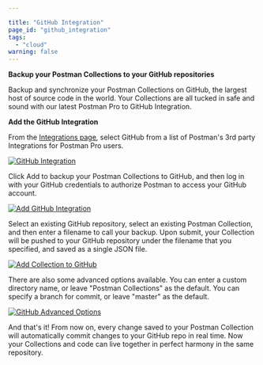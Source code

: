 ```yaml
---

title: "GitHub Integration"
page_id: "github_integration"
tags: 
  - "cloud"
warning: false
---
```


**Backup your Postman Collections to your GitHub repositories**

Backup and synchronize your Postman Collections on GitHub, the largest host of source code in the world. Your Collections are all tucked in safe and sound with our latest Postman Pro to GitHub Integration.

**Add the GitHub Integration**

From the [Integrations page][0], select GitHub from a list of Postman's 3rd party Integrations for Postman Pro users.

[![GitHub Integration](https://s3.amazonaws.com/postman-static-getpostman-com/postman-docs/githubIntegration.png)][1]

Click Add to backup your Postman Collections to GitHub, and then log in with your GitHub credentials to authorize Postman to access your GitHub account.

[![Add GitHub Integration](https://s3.amazonaws.com/postman-static-getpostman-com/postman-docs/github_add.png)][2]

Select an existing GitHub repository, select an existing Postman Collection, and then enter a filename to call your backup. Upon submit, your Collection will be pushed to your GitHub repository under the filename that you specified, and saved as a single JSON file.

[![Add Collection to GitHub](https://s3.amazonaws.com/postman-static-getpostman-com/postman-docs/github.gif)][3]

There are also some advanced options available.  You can enter a custom directory name, or leave "Postman Collections" as the default. You can specify a branch for commit, or leave "master" as the default.

[![GitHub Advanced Options](https://s3.amazonaws.com/postman-static-getpostman-com/postman-docs/github_advanced.png)][4]

And that's it!  From now on, every change saved to your Postman Collection will automatically commit changes to your GitHub repo in real time.  Now your Collections and code can live together in perfect harmony in the same repository.

[0]: https://app.getpostman.com/dashboard/integrations
[1]: https://s3.amazonaws.com/postman-static-getpostman-com/postman-docs/githubIntegration.png
[2]: https://s3.amazonaws.com/postman-static-getpostman-com/postman-docs/github_add.png
[3]: https://s3.amazonaws.com/postman-static-getpostman-com/postman-docs/github.gif
[4]: https://s3.amazonaws.com/postman-static-getpostman-com/postman-docs/github_advanced.png
